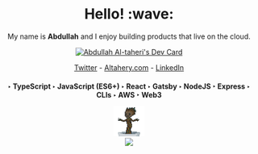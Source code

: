 <h1 align='center'> Hello! :wave:</h1>




<p align='center'>My name is <b>Abdullah</b> and I enjoy building products that live on the cloud.</p>

<p align='center'>
  <a href="https://app.daily.dev/kernelcode"><img src="https://api.daily.dev/devcards/a6df2768415443a3b01628ddf3083208.png?r=z3f" width="240" alt="Abdullah Al-taheri's Dev Card"/></a>
</p>

<div>


<p align='center'><a href="https://twitter.com/robot0x01">Twitter</a> - <a href="https://altahery.com">Altahery.com</a> - <a href="https://www.linkedin.com/in/kernelcode/">LinkedIn</a> </p>

<h4 align='center'>
  ‣ TypeScript
‣ JavaScript (ES6+)
‣ React
‣ Gatsby
‣ NodeJS
‣ Express
‣ CLIs
‣ AWS
‣ Web3
  <p>
    <img src="./dancing-groot.gif" width="60" /><br />
    <img src="https://komarev.com/ghpvc/?username=kernelcode&color=green" />
  </p>
</h4>
  
</div>
